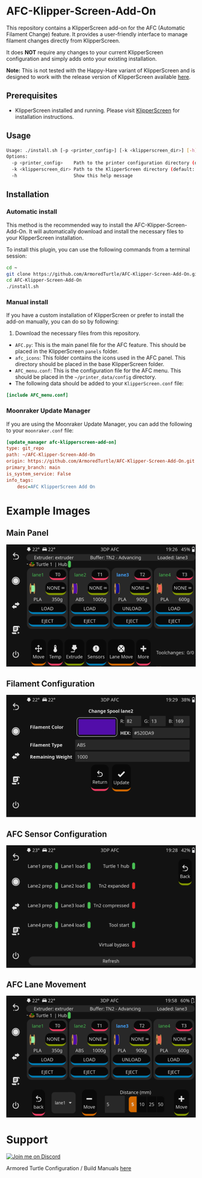 # AFC-Klipper-Screen-Add-On
This repository contains a KlipperScreen add-on for the AFC (Automatic Filament Change) feature. It provides a 
user-friendly interface to manage filament changes directly from KlipperScreen.

It does **NOT** require any changes to your current KlipperScreen configuration and simply adds onto your existing 
installation.

**Note:** This is not tested with the Happy-Hare variant of KlipperScreen and is designed to work with the 
release version of KlipperScreen available [here](https://klipperscreen.readthedocs.io/en/latest/).

## Prerequisites

- KlipperScreen installed and running. Please visit [KlipperScreen](https://klipperscreen.readthedocs.io/en/latest/) 
  for installation instructions.

## Usage

```bash
Usage: ./install.sh [-p <printer_config>] [-k <klipperscreen_dir>] [-h]
Options:
  -p <printer_config>    Path to the printer configuration directory (default: $HOME/printer_data/config)
  -k <klipperscreen_dir> Path to the KlipperScreen directory (default: $HOME/KlipperScreen)
  -h                     Show this help message
```

<a name="installation"></a>
## Installation

### Automatic install

This method is the recommended way to install the AFC-Klipper-Screen-Add-On. It will automatically download
and install the necessary files to your KlipperScreen installation.

To install this plugin, you can use the following commands from a terminal session:

```bash
cd ~
git clone https://github.com/ArmoredTurtle/AFC-Klipper-Screen-Add-On.git
cd AFC-Klipper-Screen-Add-On
./install.sh
```

### Manual install

If you have a custom installation of KlipperScreen or prefer to install the add-on manually, you can do so by following:
1. Download the necessary files from this repository.

- `AFC.py`: This is the main panel file for the AFC feature. This should be placed in the KlipperScreen `panels` folder.
- `afc_icons`: This folder contains the icons used in the AFC panel. This directory should be placed in the base 
  KlipperScreen folder.
- `AFC_menu.conf`: This is the configuration file for the AFC menu. This should be placed in the `~/printer_data/config` 
  directory.
- The following data should be added to your `KlipperScreen.conf` file:
```ini
[include AFC_menu.conf]
```

### Moonraker Update Manager

If you are using the Moonraker Update Manager, you can add the following to your `moonraker.conf` file:

```ini
[update_manager afc-klipperscreen-add-on]
type: git_repo
path: ~/AFC-Klipper-Screen-Add-On
origin: https://github.com/ArmoredTurtle/AFC-Klipper-Screen-Add-On.git
primary_branch: main
is_system_service: False
info_tags:
    desc=AFC KlipperScreen Add On
```

# Example Images
## Main Panel

![Main Panel](Images/main_afc_panel.png)

## Filament Configuration 
![Filament Configuration](Images/afc_manual_filament_set.png)

## AFC Sensor Configuration
![AFC Sensor Configuration](Images/afc_sensors.png)

## AFC Lane Movement
![AFC Lane Movement](Images/afc_lane_move.png)

# Support

[![Join me on Discord](https://discord.com/api/guilds/1229586267671629945/widget.png?style=banner2)](https://discord.gg/eT8zc3bvPR)

Armored Turtle Configuration / Build Manuals [here](https://armoredturtle.xyz/)
